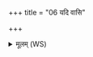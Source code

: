 +++
title = "06 यदि वासि"

+++
<details><summary>मूलम् (WS)</summary>

यदि वासि तिरोजनं यदि वा नद्यास्तिरः ।  
इयं त्वा मह्ममोषधिर्बद्ध्वेव न्यानयात् ॥ ६ ॥
</details>